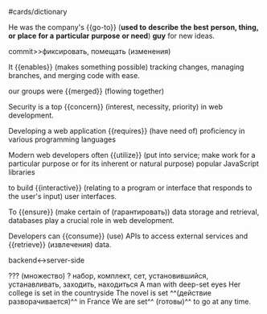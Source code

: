 #cards/dictionary 

He was the company's {{go-to}} (**used to** **describe** **the** **best** **person, thing, or** **place** **for a** **particular** **purpose** **or need**) **guy** for new ideas.

commit>>фиксировать, помещать (изменения)

It {{enables}} (makes something possible) tracking changes, managing branches, and merging code with ease.

our groups were {{merged}} (flowing together)

Security is a top {{concern}} (interest, neсessity, priority) in web development.

Developing a web application {{requires}} (have need of) proficiency in various programming languages <!--SR:!2024-01-05,12,270-->

Modern web developers often {{utilize}} (put into service; make work for a particular purpose or for its inherent or natural purpose) popular JavaScript libraries

to build {{interactive}} (relating to a program or interface that responds to the user's input) user interfaces.

To {{ensure}} (make certain of (гарантировать)) data storage and retrieval, databases play a crucial role in web development.

Developers can {{consume}} (use) APIs to access external services and {{retrieve}} (извлечения) data.

backend↔server-side

??? (множество)
?
набор, комплект, сет, установившийся, устанавливать, заходить, находиться
A man with deep-set eyes
Her college is set in the countryside
The novel is set ^^(действие разворачивается)^^ in France
We are set^^ (готовы)^^ to go at any time.